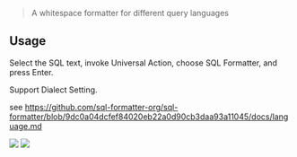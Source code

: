 > A whitespace formatter for different query languages


## Usage

Select the SQL text, invoke Universal Action, choose SQL Formatter, and press Enter.

Support Dialect Setting.

see https://github.com/sql-formatter-org/sql-formatter/blob/9dc0a04dcfef84020eb22a0d90cb3daa93a11045/docs/language.md



[![](https://img.shields.io/badge/version-v0.1-green?style=for-the-badge)]()
[![](https://img.shields.io/badge/download-click-blue?style=for-the-badge)](https://github.com/alanhe421/alfred-workflows/raw/master/sql-formatter/SQL%20Formatter.alfredworkflow)




<!-- more -->
